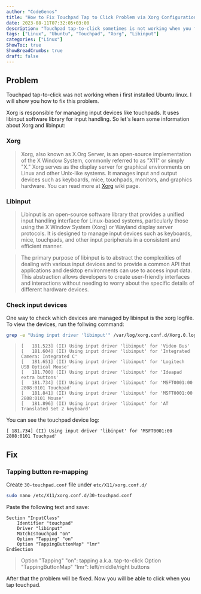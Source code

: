 ```yaml
---
author: "CodeGenos"
title: "How to Fix Touchpad Tap to Click Problem via Xorg Configuration File on Ubuntu"
date: 2023-08-11T07:32:05+03:00
description: "Touchpad tap-to-click sometimes is not working when you first installed Ubuntu linux. You can fix this problem via adding Xorg configuration file for touchpad."
tags: ["Linux", "Ubuntu", "Touchpad", "Xorg", "Libinput"]
categories: ["Linux"]
ShowToc: true
ShowBreadCrumbs: true
draft: false
---
```


## Problem
Touchpad tap-to-click was not working when i first installed Ubuntu linux. I will show you how to fix this problem.

Xorg is responsible for managing input devices like touchpads. It uses libinput software library for input handling. So let's learn some information about Xorg and libinput:

### Xorg
>Xorg, also known as X.Org Server, is an open-source implementation of the X Window System, commonly referred to as "X11" or simply "X." Xorg serves as the display server for graphical environments on Linux and other Unix-like systems. It manages input and output devices such as keyboards, mice, touchpads, monitors, and graphics hardware. You can read more at <a href="https://www.x.org/wiki/" target="_blank">Xorg</a> wiki page.

### Libinput
>Libinput is an open-source software library that provides a unified input handling interface for Linux-based systems, particularly those using the X Window System (Xorg) or Wayland display server protocols. It is designed to manage input devices such as keyboards, mice, touchpads, and other input peripherals in a consistent and efficient manner.

>The primary purpose of libinput is to abstract the complexities of dealing with various input devices and to provide a common API that applications and desktop environments can use to access input data. This abstraction allows developers to create user-friendly interfaces and interactions without needing to worry about the specific details of different hardware devices.

### Check input devices
One way to check which devices are managed by libinput is the xorg logfile. To view the devices, run the follwing command:

```bash
grep -e "Using input driver 'libinput'" /var/log/xorg.conf.d/Xorg.0.log
```

>```[   181.467] (II) Using input driver 'libinput' for 'Power Button'
>[   181.523] (II) Using input driver 'libinput' for 'Video Bus'
>[   181.604] (II) Using input driver 'libinput' for 'Integrated Camera: Integrated C'
>[   181.651] (II) Using input driver 'libinput' for 'Logitech USB Optical Mouse'
>[   181.700] (II) Using input driver 'libinput' for 'Ideapad extra buttons'
>[   181.734] (II) Using input driver 'libinput' for 'MSFT0001:00 2808:0101 Touchpad'
>[   181.841] (II) Using input driver 'libinput' for 'MSFT0001:00 2808:0101 Mouse'
>[   181.896] (II) Using input driver 'libinput' for 'AT Translated Set 2 keyboard'
>```

You can see the touchpad device log:

`[ 181.734] (II) Using input driver 'libinput' for 'MSFT0001:00 2808:0101 Touchpad'`

## Fix
### Tapping button re-mapping

Create `30-touchpad.conf` file under `etc/X11/xorg.conf.d/`

```bash
sudo nano /etc/X11/xorg.conf.d/30-touchpad.conf
```

Paste the following text and save:

```
Section "InputClass"
    Identifier "touchpad"
    Driver "libinput"
    MatchIsTouchpad "on"
    Option "Tapping" "on"
    Option "TappingButtonMap" "lmr"
EndSection
```

>Option "Tapping" "on": tapping a.k.a. tap-to-click
 Option "TappingButtonMap" "lmr": left/middle/right buttons

After that the problem will be fixed. Now you will be able to click when you tap touchpad.